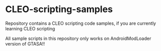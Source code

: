 # CLEO-scripting-samples
Repository contains a CLEO scripting code samples, if you are currently learning CLEO scripting

All sample scripts in this repository only works on AndroidModLoader version of GTASA!!